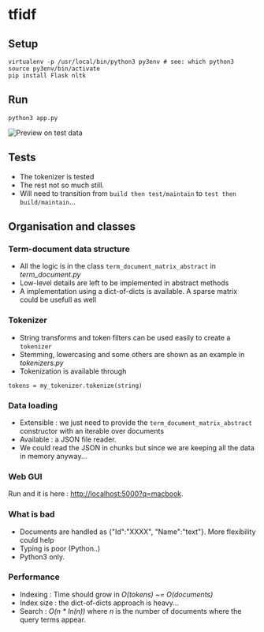 # tfidf

## Setup
```
virtualenv -p /usr/local/bin/python3 py3env # see: which python3
source py3env/bin/activate
pip install Flask nltk
```

## Run
```
python3 app.py
```
![Preview on test data](https://raw.github.com/arthur-flam/tf-idf-poc/master/screenshot.png)

## Tests
- The tokenizer is tested
- The rest not so much still.
- Will need to transition from `build then test/maintain` to `test then build/maintain`...

## Organisation and classes

### Term-document data structure
- All the logic is in the class `term_document_matrix_abstract` in *term_document.py*
- Low-level details are left to be implemented in abstract methods
- A implementation using a dict-of-dicts is available. A sparse matrix could be usefull as well

### Tokenizer
- String transforms and token filters can be used easily to create a `tokenizer`
- Stemming, lowercasing and some others are shown as an example in *tokenizers.py*
- Tokenization is available through 
```
tokens = my_tokenizer.tokenize(string)
```

### Data loading
- Extensible : we just need to provide the `term_document_matrix_abstract` constructor with an iterable over documents
- Available : a JSON file reader.
- We could read the JSON in chunks but since we are keeping all the data in memory anyway...

### Web GUI
Run and it is here : [http://localhost:5000?q=macbook](http://localhost:5000?q=macbook).

### What is bad
- Documents are handled as {"Id":"XXXX", "Name":"text"}. More flexibility could help
- Typing is poor (Python..)
- Python3 only.

### Performance
* Indexing : Time should grow in *O(tokens) ~= O(documents)* 
* Index size : the dict-of-dicts approach is heavy...
* Search : *O(n * ln(n))* where *n* is the number of documents where the query terms appear.
